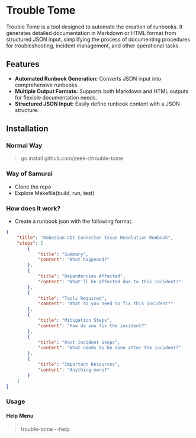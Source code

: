 # Trouble Tome

Trouble Tome is a tool designed to automate the creation of runbooks. It generates detailed documentation in Markdown or HTML format from structured JSON input, simplifying the process of documenting procedures for troubleshooting, incident management, and other operational tasks.

## Features

- **Automated Runbook Generation:** Converts JSON input into comprehensive runbooks.
- **Multiple Output Formats:** Supports both Markdown and HTML outputs for flexible documentation needs.
- **Structured JSON Input:** Easily define runbook content with a JSON structure.

## Installation
### Normal Way
> go install github.com/zeek-r/trouble-tome

### Way of Samurai
- Clone the repo
- Explore Makefile(build, run, test)

### How does it work?
- Create a runbook json with the following format.
```json
{
    "title": "Debezium CDC Connector Issue Resolution Runbook",
    "steps": [
        {
            "title": "Summary",
            "content": "What happened?"
        },
        {
            "title": "Dependencies Affected",
            "content": "What'll be affected due to this incident?"
        },
        {
            "title": "Tools Required",
            "content": "What do you need to fix this incident?"
        },
        {
            "title": "Mitigation Steps",
            "content": "How do you fix the incident?"
        },
        {
            "title": "Post Incident Steps",
            "content": "What needs to be done after the incident?"
        },
        {
            "title": "Important Resources",
            "content": "Anything more?"
        }
    ]
}
```

### Usage
#### Help Menu
> trouble-tome --help
